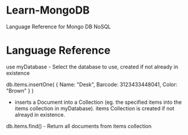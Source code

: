 # Learn-MongoDB

Language Reference for Mongo DB NoSQL

# Language Reference

use myDatabase - Select the database to use, created if not already in existence

db.items.insertOne(
  {
    Name: "Desk",
    Barcode: 3123433448041,
    Color: "Brown"
  }
)

- inserts a Document into a Collection (eg. the specified items into the items collection in myDatabase). items Collection is created if not alreayd in existence.


db.items.find() - Return all documents from items collection
